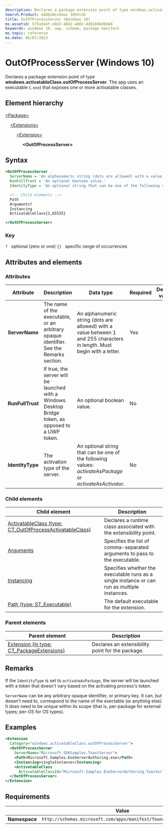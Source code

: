 ```yaml
---
description: Declares a package extension point of type windows.activatableClass.outOfProcessServer (Windows 10).
Search.Product: eADQiWindows 10XVcnh
title: OutOfProcessServer (Windows 10)
ms.assetid: 575ad44f-e0e3-4682-a082-8d8184bd8dd4
keywords: windows 10, uwp, schema, package manifest
ms.topic: reference
ms.date: 06/07/2023
---
```


# OutOfProcessServer (Windows 10)

Declares a package extension point of type **windows.activatableClass.outOfProcessServer**. The app uses an executable (`.exe`) that exposes one or more activatable classes.

## Element hierarchy

[\<Package\>](element-package.md)

&nbsp;&nbsp;&nbsp;&nbsp;[\<Extensions\>](element-extensions.md)

&nbsp;&nbsp;&nbsp;&nbsp; &nbsp;&nbsp;&nbsp;&nbsp;[\<Extension\>](element-extension.md)

&nbsp;&nbsp;&nbsp;&nbsp; &nbsp;&nbsp;&nbsp;&nbsp; &nbsp;&nbsp;&nbsp;&nbsp;**\<OutOfProcessServer\>**

## Syntax

```xml
<OutOfProcessServer
  ServerName = 'An alphanumeric string (dots are allowed) with a value between 1 and 255 characters in length. Must begin with a letter.' 
  RunFullTrust = 'An optional boolean value.'
  IdentityType = 'An optional string that can be one of the following values: "activateAsPackage" or "activateAsActivator".' >

  <!-- Child elements -->
  Path
  Arguments?
  Instancing
  ActivatableClass{1,65535}

</OutOfProcessServer>
```

### Key

`?`   optional (zero or one)
`{}`   specific range of occurrences

## Attributes and elements

### Attributes

| Attribute | Description | Data type | Required | Default value |
|-|-|-|-|-|
| **ServerName** | The name of the executable, or an arbitrary opaque identifier. See the Remarks section. | An alphanumeric string (dots are allowed) with a value between 1 and 255 characters in length. Must begin with a letter. | Yes |  |
| **RunFullTrust** | If true, the server will be launched with a Windows Desktop Bridge token, as opposed to a UWP token. | An optional boolean value. | No |  |
| **IdentityType** | The activation type of the server. | An optional string that can be one of the following values: *activateAsPackage* or *activateAsActivator*. | No |  |

### Child elements

| Child element | Description |
|-|-|
| [ActivatableClass (type: CT_OutOfProcessActivatableClass)](element-1-activatableclass.md) | Declares a runtime class associated with the extensibility point. |
| [Arguments](element-arguments.md) | Specifies the list of comma-separated arguments to pass to the executable. |
| [Instancing](element-instancing.md) | Specifies whether the executable runs as a single instance or can run as multiple instances. |
| [Path (type: ST_Executable)](element-1-path.md) | The default executable for the extension. |

### Parent elements

| Parent element | Description |
|-|-|
| [Extension (in type: CT_PackageExtensions)](element-extension.md) | Declares an extensibility point for the package. |

## Remarks

If the `IdentityType` is set to `activateAsPackage`, the server will be launched with a token that doesn't vary based on the activating process's token.

`ServerName` can be any arbitrary opaque identifier, or primary key. It can, but doesn't need to, correspond to the name of the exectable (or anything else). It does need to be unique within its scope (that is, per-package for external types; per-OS for OS types).

## Examples

```xml
<Extension
  Category="windows.activatableClass.outOfProcessServer">
  <OutOfProcessServer
    ServerName="Microsoft.SDKSamples.ToastServer">
    <Path>Microsoft.Samples.ExeServerAuthoring.exe</Path>
    <Instancing>singleInstance</Instancing>
    <ActivatableClass
      ActivatableClassId="Microsoft.Samples.ExeServerAuthoring.Toaster" />
  </OutOfProcessServer>
</Extension>
```

## Requirements

|   | Value |
|--|--|
| **Namespace** | `http://schemas.microsoft.com/appx/manifest/foundation/windows10` |
